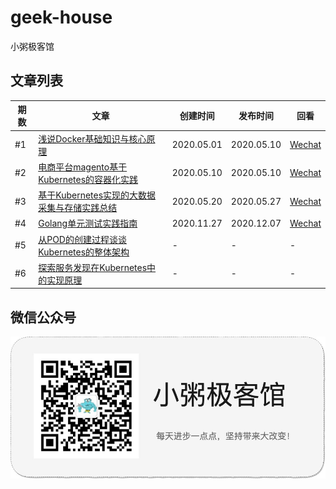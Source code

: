 # geek-house

小粥极客馆

## 文章列表

|期数|文章|创建时间|发布时间|回看|
|--|--|--|--|--|
|#1|[浅说Docker基础知识与核心原理](basic-knowledge-and-core-principles-of-docker/README.md)|2020.05.01|2020.05.10|[Wechat](https://t.1yb.co/cPfV)|
|#2|[电商平台magento基于Kubernetes的容器化实践](e-commerce-platform-magento-containerization-practice-based-on-kubernetes/README.md)|2020.05.10|2020.05.10|[Wechat](https://t.1yb.co/cPh5)|
|#3|[基于Kubernetes实现的大数据采集与存储实践总结](summary-of-big-data-collection-and-storage-practices-based-on-kubernetes/README.md)|2020.05.20|2020.05.27|[Wechat](https://t.1yb.co/cPh5)|
|#4|[Golang单元测试实践指南](golang-unit-testing-practice-guide/README.md)|2020.11.27|2020.12.07|[Wechat](https://t.1yb.co/cPhh)|
|#5|[从POD的创建过程谈谈Kubernetes的整体架构]()|-|-|-|
|#6|[探索服务发现在Kubernetes中的实现原理]()|-|-|-|

## 微信公众号

![](logo.jpg)